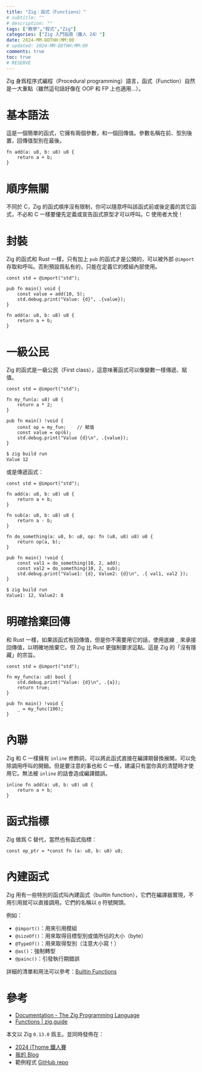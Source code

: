 ```yaml
---
title: "Zig：函式（Functions）"
# subtitle: ""
# description: ""
tags: ["教學","程式","Zig"]
categories: ["Zig 入門指南（鐵人 24）"]
date: 2024-MM-DDTHH:MM:00
# updated: 2024-MM-DDTHH:MM:00
comments: true
toc: true
# RESERVE
---
```


Zig 身爲程序式編程（Procedural programming）語言，函式（Function）自然是一大重點（雖然這句話好像在 OOP 和 FP 上也適用...）。

<!-- more -->

# 基本語法

這是一個簡單的函式，它擁有兩個參數，和一個回傳值。參數名稱在前、型別後置，回傳值型別在最後。

```zig
fn add(a: u8, b: u8) u8 {
    return a + b;
}
```

# 順序無關

不同於 C，Zig 的函式順序沒有限制，你可以隨意呼叫該函式前或後定義的其它函式，不必和 C 一樣要優先定義或宣告函式原型才可以呼叫。C 使用者大悅！

# 封裝

Zig 的函式和 Rust 一樣，只有加上 `pub` 的函式才是公開的，可以被外部 `@import` 存取和呼叫。否則預設爲私有的，只能在定義它的模組內部使用。

```zig
const std = @import("std");

pub fn main() void {
    const value = add(10, 5);
    std.debug.print("Value: {d}", .{value});
}

fn add(a: u8, b: u8) u8 {
    return a + b;
}

```

# 一級公民

Zig 的函式是一級公民（First class），這意味著函式可以像變數一樣傳遞、賦值。

```zig
const std = @import("std");

fn my_fun(a: u8) u8 {
    return a * 2;
}

pub fn main() !void {
    const op = my_fun;    // 賦值
    const value = op(6);
    std.debug.print("Value {d}\n", .{value});
}

```

```bash
$ zig build run
Value 12
```

或是傳遞函式：

```zig
const std = @import("std");

fn add(a: u8, b: u8) u8 {
    return a + b;
}

fn sub(a: u8, b: u8) u8 {
    return a - b;
}

fn do_something(a: u8, b: u8, op: fn (u8, u8) u8) u8 {
    return op(a, b);
}

pub fn main() !void {
    const val1 = do_something(10, 2, add);
    const val2 = do_something(10, 2, sub);
    std.debug.print("Value1: {d}, Value2: {d}\n", .{ val1, val2 });
}

```

```bash
$ zig build run
Value1: 12, Value2: 8
```

# 明確捨棄回傳

和 Rust 一樣，如果該函式有回傳值，但是你不需要用它的話，使用底線 `_` 來承接回傳值，以明確地捨棄它。但 Zig 比 Rust 更強制要求這點。這是 Zig 的「沒有隱藏」的宗旨。

```zig
const std = @import("std");

fn my_func(a: u8) bool {
    std.debug.print("Value: {d}\n", .{a});
    return true;
}

pub fn main() !void {
    _ = my_func(100);
}

```

# 內聯

Zig 和 C 一樣擁有 `inline` 修飾詞，可以將此函式直接在編譯期替換展開，可以免除調用呼叫的開銷。但是要注意的事也和 C 一樣，建議只有當你真的清楚時才使用它。無法被 `inline` 的話會造成編譯錯誤。

```zig
inline fn add(a: u8, b: u8) u8 {
    return a + b;
}
```

# 函式指標

Zig 做爲 C 替代，當然也有函式指標：

```zig
const op_ptr = *const fn (a: u8, b: u8) u8;
```

# 內建函式

Zig 用有一些特別的函式叫內建函式（builtin function），它們在編譯器實現，不用引用就可以直接調用。它們的名稱以 `@` 符號開頭。

例如：

- `@import()`：用來引用模組
- `@sizeOf()`：用來取得目標型別或值所佔的大小（byte）
- `@TypeOf()`：用來取得型別（注意大小寫！）
- `@as()`：強制轉型
- `@painc()`：引發執行期錯誤

詳細的清單和用法可以參考：[Builtin Functions](https://ziglang.org/documentation/0.13.0/#Builtin-Functions)

# 參考

- [Documentation - The Zig Programming Language](https://ziglang.org/documentation/0.13.0/#Functions)
- [Functions | zig.guide](https://zig.guide/language-basics/functions)

本文以 Zig `0.13.0` 爲主。並同時發佈在：

- [2024 iThome 鐵人賽](https://ithelp.ithome.com.tw/users/20151756/ironman/7460)
- [我的 Blog](https://ziteh.github.io/categories/Zig-入門指南（鐵人-24）/)
- 範例程式 [GitHub repo](https://github.com/ziteh/zig-learn-it24)
